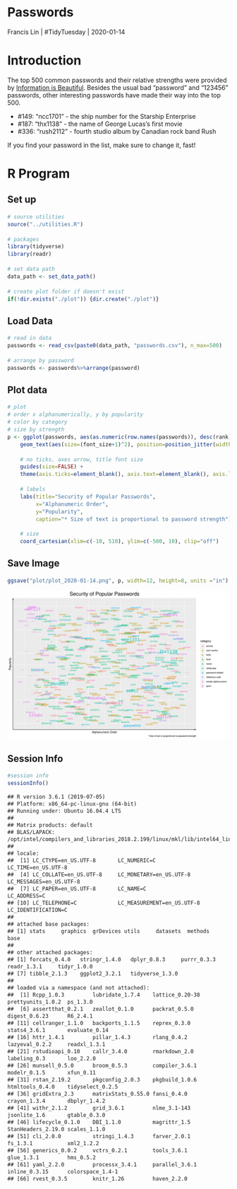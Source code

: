 Passwords
================
Francis Lin | \#TidyTuesday |
2020-01-14

# Introduction

The top 500 common passwords and their relative strengths were provided
by [Information is
Beautiful](https://docs.google.com/spreadsheets/d/1cz7TDhm0ebVpySqbTvrHrD3WpxeyE4hLZtifWSnoNTQ/edit#gid=21).
Besides the usual bad “password” and “123456” passwords, other
interesting passwords have made their way into the top 500.

  - \#149: “ncc1701” - the ship number for the Starship Enterprise
  - \#187: “thx1138” - the name of George Lucas’s first movie
  - \#336: “rush2112” - fourth studio album by Canadian rock band Rush

If you find your password in the list, make sure to change it, fast\!

# R Program

## Set up

``` r
# source utilities
source("../utilities.R")

# packages
library(tidyverse)
library(readr)

# set data path
data_path <- set_data_path()

# create plot folder if doesn't exist
if(!dir.exists("./plot")) {dir.create("./plot")}
```

## Load Data

``` r
# read in data
passwords <- read_csv(paste0(data_path, "passwords.csv"), n_max=500)

# arrange by password
passwords <- passwords%>%arrange(password)
```

## Plot data

``` r
# plot 
# order x alphanumerically, y by popularity
# color by category
# size by strength
p <- ggplot(passwords, aes(as.numeric(row.names(passwords)), desc(rank), label=password, color=category)) +
    geom_text(aes(size=(font_size+1)^2), position=position_jitter(width=20,height=10), family="NimbusRom") + 
    
    # no ticks, axes arrow, title font size
    guides(size=FALSE) +
    theme(axis.ticks=element_blank(), axis.text=element_blank(), axis.line = element_line(arrow=arrow(angle=10, length=unit(0.1, "inches"), type = "open")), plot.title=element_text(size=20, hjust = 0.5)) + 
    
    # labels
    labs(title="Security of Popular Passwords",
         x="Alphanumeric Order",
         y="Popularity",
         caption="* Size of text is proportional to password strength") +
    
    # size
    coord_cartesian(xlim=c(-10, 510), ylim=c(-500, 10), clip="off")
```

## Save Image

``` r
ggsave("plot/plot_2020-01-14.png", p, width=12, height=8, units ="in")
```

![](./plot/plot_2020-01-14.png)

## Session Info

``` r
#session info
sessionInfo()
```

    ## R version 3.6.1 (2019-07-05)
    ## Platform: x86_64-pc-linux-gnu (64-bit)
    ## Running under: Ubuntu 16.04.4 LTS
    ## 
    ## Matrix products: default
    ## BLAS/LAPACK: /opt/intel/compilers_and_libraries_2018.2.199/linux/mkl/lib/intel64_lin/libmkl_gf_lp64.so
    ## 
    ## locale:
    ##  [1] LC_CTYPE=en_US.UTF-8       LC_NUMERIC=C               LC_TIME=en_US.UTF-8       
    ##  [4] LC_COLLATE=en_US.UTF-8     LC_MONETARY=en_US.UTF-8    LC_MESSAGES=en_US.UTF-8   
    ##  [7] LC_PAPER=en_US.UTF-8       LC_NAME=C                  LC_ADDRESS=C              
    ## [10] LC_TELEPHONE=C             LC_MEASUREMENT=en_US.UTF-8 LC_IDENTIFICATION=C       
    ## 
    ## attached base packages:
    ## [1] stats     graphics  grDevices utils     datasets  methods   base     
    ## 
    ## other attached packages:
    ## [1] forcats_0.4.0   stringr_1.4.0   dplyr_0.8.3     purrr_0.3.3     readr_1.3.1     tidyr_1.0.0    
    ## [7] tibble_2.1.3    ggplot2_3.2.1   tidyverse_1.3.0
    ## 
    ## loaded via a namespace (and not attached):
    ##  [1] Rcpp_1.0.3         lubridate_1.7.4    lattice_0.20-38    prettyunits_1.0.2  ps_1.3.0          
    ##  [6] assertthat_0.2.1   zeallot_0.1.0      packrat_0.5.0      digest_0.6.23      R6_2.4.1          
    ## [11] cellranger_1.1.0   backports_1.1.5    reprex_0.3.0       stats4_3.6.1       evaluate_0.14     
    ## [16] httr_1.4.1         pillar_1.4.3       rlang_0.4.2        lazyeval_0.2.2     readxl_1.3.1      
    ## [21] rstudioapi_0.10    callr_3.4.0        rmarkdown_2.0      labeling_0.3       loo_2.2.0         
    ## [26] munsell_0.5.0      broom_0.5.3        compiler_3.6.1     modelr_0.1.5       xfun_0.11         
    ## [31] rstan_2.19.2       pkgconfig_2.0.3    pkgbuild_1.0.6     htmltools_0.4.0    tidyselect_0.2.5  
    ## [36] gridExtra_2.3      matrixStats_0.55.0 fansi_0.4.0        crayon_1.3.4       dbplyr_1.4.2      
    ## [41] withr_2.1.2        grid_3.6.1         nlme_3.1-143       jsonlite_1.6       gtable_0.3.0      
    ## [46] lifecycle_0.1.0    DBI_1.1.0          magrittr_1.5       StanHeaders_2.19.0 scales_1.1.0      
    ## [51] cli_2.0.0          stringi_1.4.3      farver_2.0.1       fs_1.3.1           xml2_1.2.2        
    ## [56] generics_0.0.2     vctrs_0.2.1        tools_3.6.1        glue_1.3.1         hms_0.5.2         
    ## [61] yaml_2.2.0         processx_3.4.1     parallel_3.6.1     inline_0.3.15      colorspace_1.4-1  
    ## [66] rvest_0.3.5        knitr_1.26         haven_2.2.0
